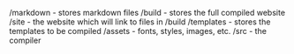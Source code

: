 /markdown - stores markdown files
/build - stores the full compiled website
/site - the website which will link to files in /build
/templates - stores the templates to be compiled
/assets - fonts, styles, images, etc.
/src - the compiler